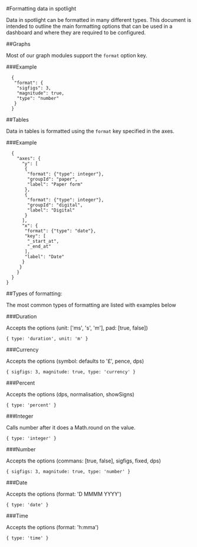 #Formatting data in spotlight

Data in spotlight can be formatted in many different types. This document is intended to outline the main formatting options that can be used in a dashboard and where they are required to be configured.

##Graphs

Most of our graph modules support the `format` option key.

###Example

```
  {
   "format": {
    "sigfigs": 3,
    "magnitude": true,
    "type": "number"
   }
  }
```

##Tables

Data in tables is formatted using the `format` key specified in the axes.

###Example

```
  {
    "axes": {
      "y": [
       {
        "format": {"type": integer"},
        "groupId": "paper",
        "label": "Paper form"
       },
       {
        "format": {"type": integer"},
        "groupId": "digital",
        "label": "Digital"
       }
      ],
      "x": {
       "format": {"type": "date"},
       "key": [
        "_start_at",
        "_end_at"
       ],
       "label": "Date"
      }
     }
    }
  }
}
```

##Types of formatting:

The most common types of formatting are listed with examples below

###Duration

Accepts the options (unit: ['ms', 's', 'm'], pad: [true, false])

```
{ type: 'duration', unit: 'm' }
```

###Currency

Accepts the options (symbol: defaults to '£', pence, dps)

```
{ sigfigs: 3, magnitude: true, type: 'currency' }
```

###Percent

Accepts the options (dps, normalisation, showSigns)

```
{ type: 'percent' }
```

###Integer

Calls number after it does a Math.round on the value.

```
{ type: 'integer' }
```

###Number

Accepts the options (commans: [true, false], sigfigs, fixed, dps)

```
{ sigfigs: 3, magnitude: true, type: 'number' }
```

###Date

Accepts the options (format: 'D MMMM YYYY')

```
{ type: 'date' }
```

###Time

Accepts the options (format: 'h:mma')

```
{ type: 'time' }
```

